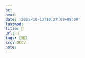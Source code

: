 ```yaml
---
bc:
hex:
date: '2025-10-13T10:27:08+08:00'
lastmod:
title: 􁵱
url: 􁵱
tags: [豬]
src: DCCV
note:
---
```

